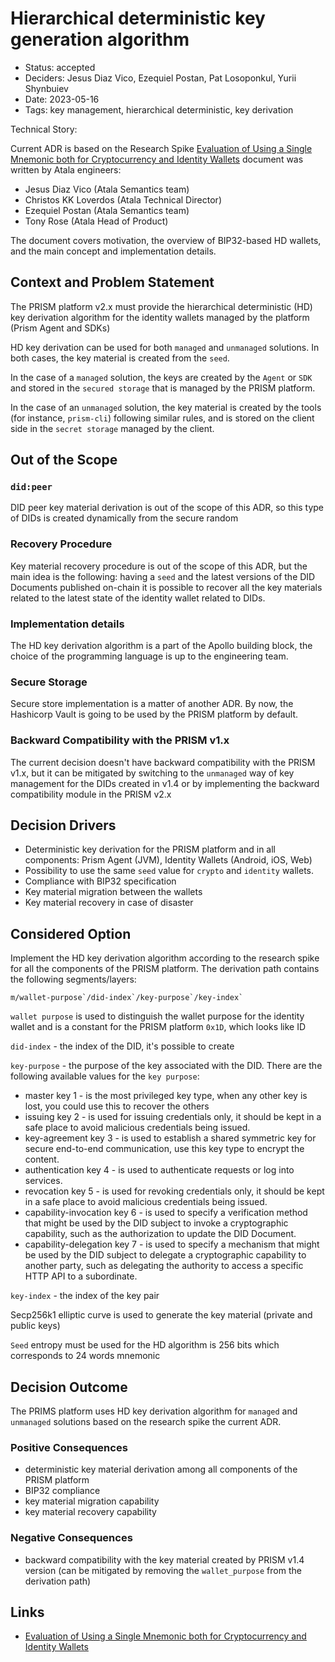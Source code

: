 # Hierarchical deterministic key generation algorithm

- Status: accepted
- Deciders: Jesus Diaz Vico, Ezequiel Postan, Pat Losoponkul, Yurii Shynbuiev
- Date: 2023-05-16
- Tags: key management, hierarchical deterministic, key derivation

Technical Story: 

Current ADR is based on the Research Spike [Evaluation of Using a Single Mnemonic both for Cryptocurrency and Identity Wallets](https://drive.google.com/file/d/1SRHWRqY1C88eVuaS1v_uIAt-LNTLi9aO/view) document was written by Atala engineers:

- Jesus Diaz Vico (Atala Semantics team)
- Christos KK Loverdos (Atala Technical Director)
- Ezequiel Postan (Atala Semantics team)
- Tony Rose (Atala Head of Product)

The document covers motivation, the overview of BIP32-based HD wallets, and the main concept and implementation details.

## Context and Problem Statement

The PRISM platform v2.x must provide the hierarchical deterministic (HD) key derivation algorithm for the identity wallets managed by the platform (Prism Agent and SDKs)

HD key derivation can be used for both `managed` and `unmanaged` solutions. In both cases, the key material is created from the `seed`.

In the case of a `managed` solution, the keys are created by the `Agent` or `SDK` and stored in the `secured storage` that is managed by the PRISM platform. 

In the case of an `unmanaged` solution, the key material is created by the tools (for instance, `prism-cli`) following similar rules, and is stored on the client side in the `secret storage` managed by the client.

## Out of the Scope

### `did:peer` 

DID peer key material derivation is out of the scope of this ADR, so this type of DIDs is created dynamically from the secure random

### Recovery Procedure

Key material recovery procedure is out of the scope of this ADR, but the main idea is the following: having a `seed` and the latest versions of the DID Documents published on-chain it is possible to recover all the key materials related to the latest state of the identity wallet related to DIDs.

### Implementation details 

The HD key derivation algorithm is a part of the Apollo building block, the choice of the programming language is up to the engineering team.

### Secure Storage

Secure store implementation is a matter of another ADR. By now, the Hashicorp Vault is going to be used by the PRISM platform by default.

### Backward Compatibility with the PRISM v1.x

The current decision doesn't have backward compatibility with the PRISM v1.x, but it can be mitigated by switching to the `unmanaged` way of key management for the DIDs created in v1.4 or by implementing the backward compatibility module in the PRISM v2.x


## Decision Drivers

- Deterministic key derivation for the PRISM platform and in all components: Prism Agent (JVM), Identity Wallets (Android, iOS, Web)
- Possibility to use the same `seed` value for `crypto` and `identity` wallets.
- Compliance with BIP32 specification
- Key material migration between the wallets
- Key material recovery in case of disaster

## Considered Option

Implement the HD key derivation algorithm according to the research spike for all the components of the PRISM platform.
The derivation path contains the following segments/layers:

```
m/wallet-purpose`/did-index`/key-purpose`/key-index`
```

`wallet purpose` is used to distinguish the wallet purpose for the identity wallet and is a constant for the PRISM platform `0x1D`, which looks like ID

`did-index` - the index of the DID, it's possible to create 

`key-purpose` - the purpose of the key associated with the DID. There are the following available values for the `key purpose`:

- master key 1 - is the most privileged key type, when any other key is lost, you could use this to recover the others
- issuing key 2 - is used for issuing credentials only, it should be kept in a safe place to avoid malicious credentials being issued.
- key-agreement key 3 - is used to establish a shared symmetric key for secure end-to-end communication, use this key type to encrypt the content.
- authentication key 4 - is used to authenticate requests or log into services.
- revocation key 5 - is used for revoking credentials only, it should be kept in a safe place to avoid malicious credentials being issued.
- capability-invocation key 6 - is used to specify a verification method that might be used by the DID subject to invoke a cryptographic capability, such as the authorization to update the DID Document.
- capability-delegation key 7 - is used to specify a mechanism that might be used by the DID subject to delegate a cryptographic capability to another party, such as delegating the authority to access a specific HTTP API to a subordinate.

`key-index` - the index of the key pair

Secp256k1 elliptic curve is used to generate the key material (private and public keys)

`Seed` entropy must be used for the HD algorithm is 256 bits which corresponds to 24 words mnemonic

## Decision Outcome

The PRIMS platform uses HD key derivation algorithm for `managed` and `unmanaged` solutions based on the research spike the current ADR.

### Positive Consequences

- deterministic key material derivation among all components of the PRISM platform
- BIP32 compliance
- key material migration capability
- key material recovery capability

### Negative Consequences

- backward compatibility with the key material created by PRISM v1.4 version (can be mitigated by removing the `wallet_purpose` from the derivation path)

## Links

- [Evaluation of Using a Single Mnemonic both for Cryptocurrency and Identity Wallets](https://drive.google.com/file/d/1SRHWRqY1C88eVuaS1v_uIAt-LNTLi9aO/view)

